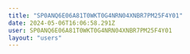 ```yaml
---
title: "SP0ANQ6E06A81T0WKT0G4NRN04XNBR7PM25F4Y01"
date: 2024-05-06T16:06:58.291Z
user: SP0ANQ6E06A81T0WKT0G4NRN04XNBR7PM25F4Y01
layout: "users"
---
```

    